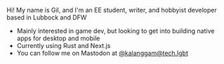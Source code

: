Hi! My name is Gil, and I'm an EE student, writer, and hobbyist developer based in Lubbock and DFW
- Mainly interested in game dev, but looking to get into building native apps for desktop and mobile
- Currently using Rust and Next.js
- You can follow me on Mastodon at [@kalanggam@tech.lgbt](https://tech.lgbt/@kalanggam)
